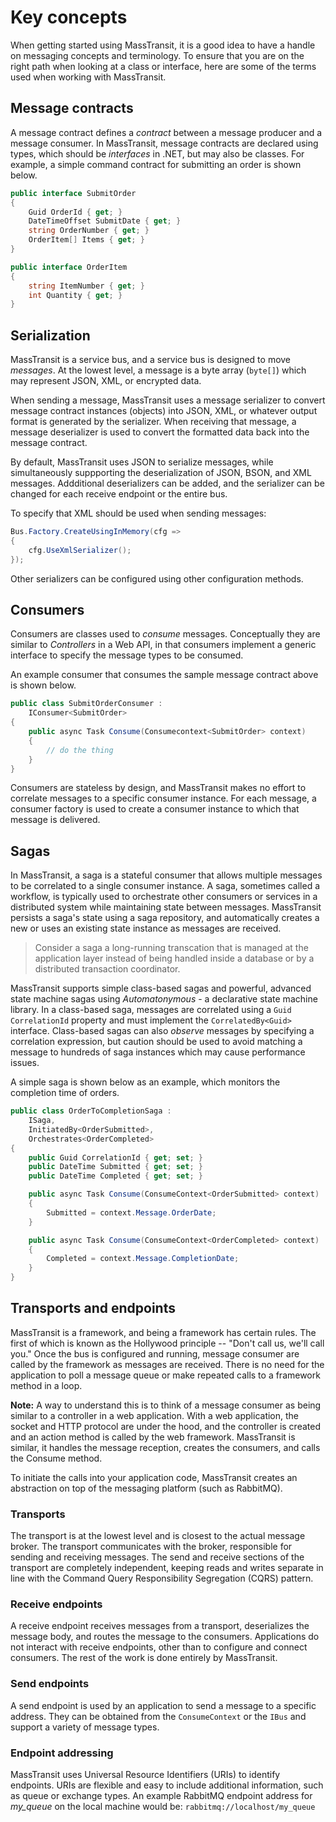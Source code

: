 # Key concepts

When getting started using MassTransit, it is a good idea to have a handle on messaging concepts and terminology. To ensure that you are on the right path when looking at a class or interface, here are some of the terms used when working with MassTransit.

## Message contracts

A message contract defines a _contract_ between a message producer and a message consumer. In MassTransit, message contracts are declared using types, which should be _interfaces_ in .NET, but may also be classes. For example, a simple command contract for submitting an order is shown below.

```csharp
public interface SubmitOrder
{
    Guid OrderId { get; }
    DateTimeOffset SubmitDate { get; }
    string OrderNumber { get; }
    OrderItem[] Items { get; }
}

public interface OrderItem 
{
    string ItemNumber { get; }
    int Quantity { get; }
}
```

## Serialization

MassTransit is a service bus, and a service bus is designed to move *messages*. At the lowest level, a message is a byte array (`byte[]`) which may represent JSON, XML, or encrypted data.

When sending a message, MassTransit uses a message serializer to convert message contract instances (objects) into JSON, XML, or whatever output format is generated by the serializer. When receiving that message, a message deserializer is used to convert the formatted data back into the message contract.

By default, MassTransit uses JSON to serialize messages, while simultaneously suppporting the deserialization of JSON, BSON, and XML messages. Addditional deserializers can be added, and the serializer can be changed for each receive endpoint or the entire bus.

To specify that XML should be used when sending messages:

```csharp
Bus.Factory.CreateUsingInMemory(cfg =>
{
    cfg.UseXmlSerializer();
});
```

Other serializers can be configured using other configuration methods.

## Consumers

Consumers are classes used to _consume_ messages. Conceptually they are similar to _Controllers_ in a Web API, in that consumers implement a generic interface to specify the message types to be consumed.

An example consumer that consumes the sample message contract above is shown below.

```csharp
public class SubmitOrderConsumer :
    IConsumer<SubmitOrder>
{
    public async Task Consume(Consumecontext<SubmitOrder> context)
    {
        // do the thing
    }
}
```

Consumers are stateless by design, and MassTransit makes no effort to correlate messages to a specific consumer instance. For each message, a consumer factory is used to create a consumer instance to which that message is delivered.

## Sagas

In MassTransit, a saga is a stateful consumer that allows multiple messages to be correlated to a single consumer instance. A saga, sometimes called a workflow, is typically used to orchestrate other consumers or services in a distributed system while maintaining state between messages. MassTransit persists a saga's state using a saga repository, and automatically creates a new or uses an existing state instance as messages are received.

> Consider a saga a long-running transcation that is managed at the application layer instead of being handled inside a database or by a distributed transaction coordinator.

MassTransit supports simple class-based sagas and powerful, advanced state machine sagas using _Automatonymous_ - a declarative state machine library. In a class-based saga, messages are correlated using a `Guid CorrelationId` property and must implement the `CorrelatedBy<Guid>` interface. Class-based sagas can also _observe_ messages by specifying a correlation expression, but caution should be used to avoid matching a message to hundreds of saga instances which may cause performance issues. 

A simple saga is shown below as an example, which monitors the completion time of orders.

```csharp
public class OrderToCompletionSaga :
    ISaga,
    InitiatedBy<OrderSubmitted>,
    Orchestrates<OrderCompleted>
{
    public Guid CorrelationId { get; set; }
    public DateTime Submitted { get; set; }
    public DateTime Completed { get; set; }

    public async Task Consume(ConsumeContext<OrderSubmitted> context)
    {
        Submitted = context.Message.OrderDate;
    }

    public async Task Consume(ConsumeContext<OrderCompleted> context)
    {
        Completed = context.Message.CompletionDate;
    }
}
```

## Transports and endpoints

MassTransit is a framework, and being a framework has certain rules. The first of which is known as the Hollywood principle -- "Don't call us, we'll call you." Once the bus is configured and running, message consumer are called by the framework as messages are received. There is no need for the application to poll a message queue or make repeated calls to a framework method in a loop.

<div class="alert alert-info">
<b>Note:</b>
A way to understand this is to think of a message consumer as being similar to a controller in a web application. With a web application, the socket and HTTP protocol are under the hood, and the controller is created and an action method is called by the web framework. MassTransit is similar, it handles the message reception, creates the consumers, and calls the Consume method.
</div>

To initiate the calls into your application code, MassTransit creates an abstraction on top of the messaging platform (such as RabbitMQ).

### Transports
The transport is at the lowest level and is closest to the actual message broker. The transport communicates with the broker, responsible for sending and receiving messages. The send and receive sections of the transport are completely independent, keeping reads and writes separate in line with the Command Query Responsibility Segregation (CQRS) pattern.

### Receive endpoints
A receive endpoint receives messages from a transport, deserializes the message body, and routes the message to the consumers. Applications do not interact with receive endpoints, other than to configure and connect consumers. The rest of the work is done entirely by MassTransit.

### Send endpoints
A send endpoint is used by an application to send a message to a specific address. They can be obtained from the `ConsumeContext` or the `IBus` and support a variety of message types.

### Endpoint addressing
MassTransit uses Universal Resource Identifiers (URIs) to identify endpoints. URIs are flexible and easy to include additional information, such as queue or exchange types. An example RabbitMQ endpoint address for *my_queue* on the local machine would be: `rabbitmq://localhost/my_queue`
